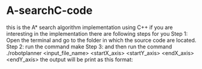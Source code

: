 # A-searchC-code
this is the A* search algorithm implementation using C++
if you are interesting in the implementation
there are following steps for you 
Step 1: Open the terminal and go to the folder in which the source code are located. 
Step 2: run the command make
Step 3: and then run the command ./robotplanner <input_file_name> <startX_axis> <startY_axis> <endX_axis> <endY_axis>
the output will be print as this format:
           <the number of explored node> <path length>
           <actions that need to done to get to the goal>
        
